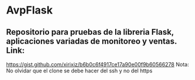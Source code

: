 # AvpFlask
Repositorio para pruebas de la libreria Flask, aplicaciones variadas de monitoreo y ventas.
Link:
-----
https://gist.github.com/xirixiz/b6b0c6f4917ce17a90e00f9b60566278
Nota:
No olvidar que el clone se debe hacer del ssh y no del https
